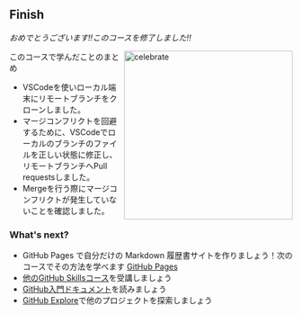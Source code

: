 <!--
  <<< Author notes: Finish >>>
  Review what we learned, ask for feedback, provide next steps.
-->

## Finish

_おめでとうございます!!このコースを修了しました!!_

<img src=https://octodex.github.com/images/benevocats.jpg alt=celebrate width=300 align=right>

このコースで学んだことのまとめ

- VSCodeを使いローカル端末にリモートブランチをクローンしました。
- マージコンフリクトを回避するために、VSCodeでローカルのブランチのファイルを正しい状態に修正し、リモートブランチへPull requestsしました。
- Mergeを行う際にマージコンフリクトが発生していないことを確認しました。

### What's next?

- GitHub Pages で自分だけの Markdown 履歴書サイトを作りましょう！次のコースでその方法を学べます [GitHub Pages](https://github.com/skills/github-pages)
- [他のGitHub Skillsコース](https://github.com/skills)を受講しましょう
- [GitHub入門ドキュメント](https://docs.github.com/en/get-started)を読みましょう
- [GitHub Explore](https://github.com/explore)で他のプロジェクトを探索しましょう
